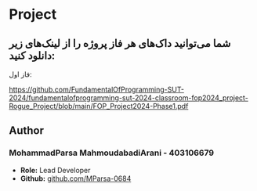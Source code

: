 # Project

## شما می‌توانید داک‌های هر فاز پروژه را از لینک‌های زیر دانلود کنید:
فاز اول: 

https://github.com/FundamentalOfProgramming-SUT-2024/fundamentalofprogramming-sut-2024-classroom-fop2024_project-Rogue_Project/blob/main/FOP_Project2024-Phase1.pdf


## Author

### MohammadParsa MahmoudabadiArani - 403106679
- **Role:** Lead Developer
- **Github:** [github.com/MParsa-0684](https://github.com/MParsa-0684)